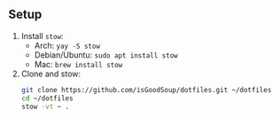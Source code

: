 ## Setup  
1. Install `stow`:  
   - Arch: `yay -S stow`  
   - Debian/Ubuntu: `sudo apt install stow`  
   - Mac: `brew install stow`  
2. Clone and stow:  
   ```sh
   git clone https://github.com/isGoodSoup/dotfiles.git ~/dotfiles  
   cd ~/dotfiles  
   stow -vt ~ .
